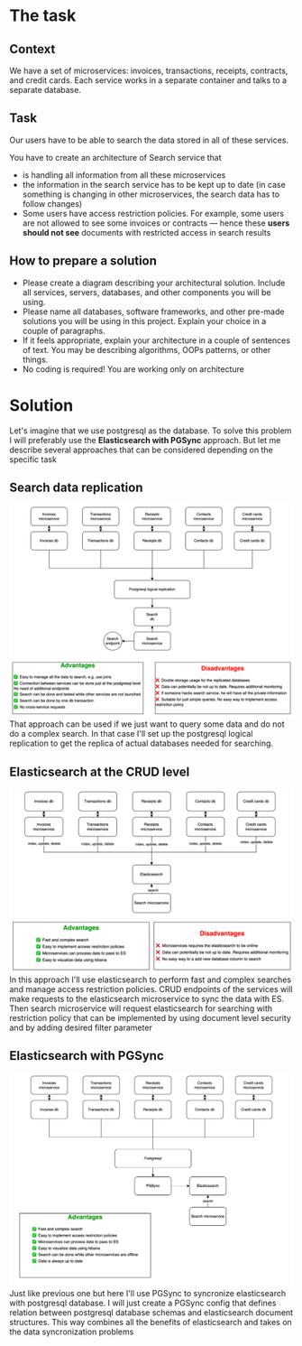 # The task
## Context
We have a set of microservices: invoices, transactions, receipts, contracts, and credit cards. Each service works in a separate container and talks to a separate database.

## Task
Our users have to be able to search the data stored in all of these services.

You have to create an architecture of Search service that

- is handling all information from all these microservices
- the information in the search service has to be kept up to date (in case something is changing in other microservices, the search data has to follow changes)
- Some users have access restriction policies. For example, some users are not allowed to see some invoices or contracts — hence these **users should not see**  documents with restricted access in search  results

## How to prepare a solution
- Please create a diagram describing your architectural solution. Include all services, servers, databases, and other components you will be using.
- Please name all databases, software frameworks, and other pre-made solutions you will be using in this project. Explain your choice in a couple of paragraphs.
- If it feels appropriate, explain your architecture in a couple of sentences of text. You may be describing algorithms, OOPs patterns, or other things.
- No coding is required! You are working only on architecture

# Solution
Let's imagine that we use postgresql as the database. 
To solve this problem I will preferably use the **Elasticsearch with PGSync** approach.
But let me describe several approaches that can be considered depending on the specific task

## Search data replication
![](2022-06-05-10-30-56.png)
That approach can be used if we just want to query some data and do not do a complex search. In that case I'll set up the postgresql logical replication to get the replica of actual databases needed for searching. 

## Elasticsearch at the CRUD level
![](2022-06-05-16-09-02.png)
In this approach I'll use elasticsearch to perform fast and complex searches and manage access restriction policies. CRUD endpoints of the services will make requests to the elasticsearch microservice to sync the data with ES. Then search microservice will request elasticsearch for searching with restriction policy that can be implemented by using document level security and by adding desired filter parameter

## Elasticsearch with PGSync
![](2022-06-05-16-10-38.png)
Just like previous one but here I'll use PGSync to syncronize elasticsearch with postgresql database. I will just create a PGSync config that defines relation between postgresql database schemas and elasticsearch document structures. This way combines all the benefits of elasticsearch and takes on the data syncronization problems

